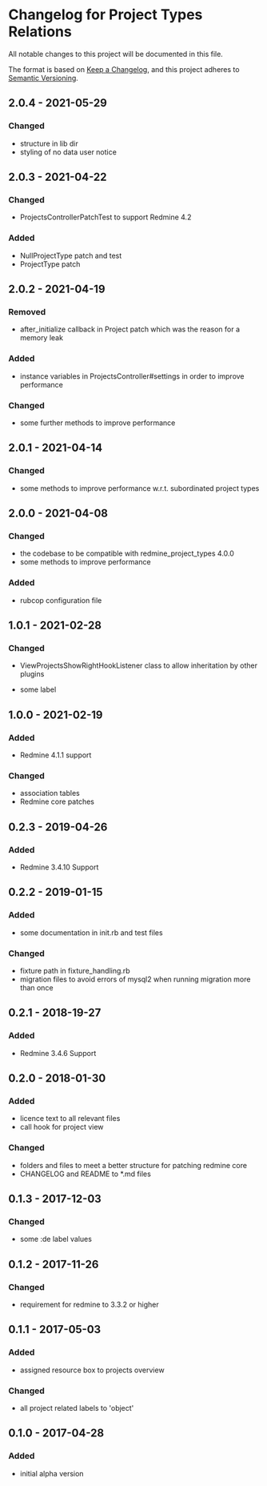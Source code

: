 # Changelog for Project Types Relations

All notable changes to this project will be documented in this file.

The format is based on [Keep a Changelog](https://keepachangelog.com/en/1.0.0/),
and this project adheres to [Semantic Versioning](https://semver.org/spec/v2.0.0.html).

## 2.0.4 - 2021-05-29

### Changed

* structure in lib dir
* styling of no data user notice

## 2.0.3 - 2021-04-22

### Changed

* ProjectsControllerPatchTest to support Redmine 4.2

### Added

* NullProjectType patch and test
* ProjectType patch

## 2.0.2 - 2021-04-19

### Removed

* after_initialize callback in Project patch which was the reason for a memory leak

### Added

* instance variables in ProjectsController#settings in order to improve performance

### Changed

* some further methods to improve performance

## 2.0.1 - 2021-04-14

### Changed

* some methods to improve performance w.r.t. subordinated project types

## 2.0.0 - 2021-04-08

### Changed

* the codebase to be compatible with redmine_project_types 4.0.0
* some methods to improve performance

### Added

* rubcop configuration file

## 1.0.1 - 2021-02-28

### Changed

* ViewProjectsShowRightHookListener class to allow inheritation by other
  plugins

* some label

## 1.0.0 - 2021-02-19

### Added

* Redmine 4.1.1 support

### Changed

* association tables
* Redmine core patches

## 0.2.3 - 2019-04-26

### Added

* Redmine 3.4.10 Support

## 0.2.2 - 2019-01-15

### Added

* some documentation in init.rb and test files

### Changed

* fixture path in fixture_handling.rb
* migration files to avoid errors of mysql2 when running migration more than once

## 0.2.1 - 2018-19-27

### Added

* Redmine 3.4.6 Support

## 0.2.0 - 2018-01-30

### Added

* licence text to all relevant files
* call hook for project view

### Changed

* folders and files to meet a better structure for patching redmine core
* CHANGELOG and README to *.md files

## 0.1.3 - 2017-12-03

### Changed

* some :de label values

## 0.1.2 - 2017-11-26

### Changed

* requirement for redmine to 3.3.2 or higher

## 0.1.1 - 2017-05-03

### Added

* assigned resource box to projects overview

### Changed

* all project related labels to 'object'

## 0.1.0 - 2017-04-28

### Added

* initial alpha version
